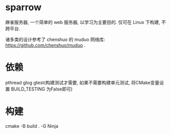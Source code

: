 
# sparrow
麻雀服务器, 一个简单的 web 服务器, 以学习为主要目的.
仅可在 Linux 下构建, 不跨平台.

诸多类的设计参考了 chenshuo 的 muduo 网络库:  https://github.com/chenshuo/muduo .

# 依赖
pthread
glog
gtest(构建测试才需要, 如果不需要构建单元测试, 将CMake变量设置 BUILD_TESTING 为False即可)

# 构建
cmake -B build . -G Ninja
